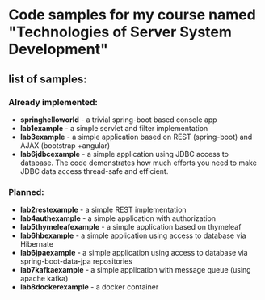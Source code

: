 # Code samples for my course named "Technologies of Server System Development"

## list of samples:

### Already implemented:
 - **springhelloworld**     - a trivial spring-boot based console app 
 - **lab1example**          - a simple servlet and filter implementation
 - **lab3example**          - a simple application based on REST (spring-boot) and AJAX (bootstrap +angular)
 - **lab6jdbcexample**      - a simple application using JDBC access to database. The code demonstrates how much efforts you need to make JDBC data access thread-safe and efficient.

### Planned:
 - **lab2restexample**      - a simple REST implementation
 - **lab4authexample**      - a simple application with authorization
 - **lab5thymeleafexample** - a simple application based on thymeleaf
 - **lab6hbexample**        - a simple application using access to database via Hibernate
 - **lab6jpaexample**       - a simple application using access to database via spring-boot-data-jpa repositories
 - **lab7kafkaexample**     - a simple application with message queue (using apache kafka)
 - **lab8dockerexample**    - a docker container
